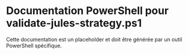 # Documentation PowerShell pour validate-jules-strategy.ps1

Cette documentation est un placeholder et doit être générée par un outil PowerShell spécifique.
